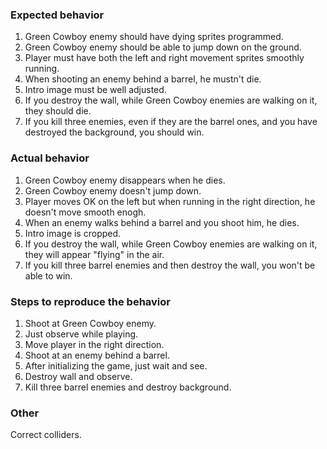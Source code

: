 ### Expected behavior 

1. Green Cowboy enemy should have dying sprites programmed.
2. Green Cowboy enemy should be able to jump down on the ground.
3. Player must have both the left and right movement sprites smoothly running.
4. When shooting an enemy behind a barrel, he mustn't die.
5. Intro image must be well adjusted.
6. If you destroy the wall, while Green Cowboy enemies are walking on it, they should die.
7. If you kill three enemies, even if they are the barrel ones, and you have destroyed the background, you should win. 

### Actual behavior 

1. Green Cowboy enemy disappears when he dies.
2. Green Cowboy enemy doesn't jump down.
3. Player moves OK on the left but when running in the right direction, he doesn't move smooth enogh.
4. When an enemy walks behind a barrel and you shoot him, he dies.
5. Intro image is cropped.
6. If you destroy the wall, while Green Cowboy enemies are walking on it, they will appear "flying" in the air.
7. If you kill three barrel enemies and then destroy the wall, you won't be able to win.


### Steps to reproduce the behavior

1. Shoot at Green Cowboy enemy.
2. Just observe while playing.
3. Move player in the right direction.
4. Shoot at an enemy behind a barrel.
5. After initializing the game, just wait and see.
6. Destroy wall and observe.
7. Kill three barrel enemies and destroy background.


### Other

Correct colliders.

